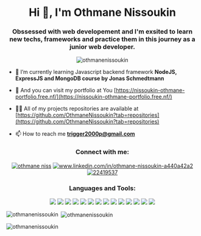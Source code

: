 <h1 align="center">Hi 👋, I'm Othmane Nissoukin</h1>
<h3 align="center">Obssessed with web developement and I'm exsited to learn new techs, frameworks and practice them in this journey as a junior web developer.</h3>

<p align="center"> <img src="https://komarev.com/ghpvc/?username=othmanenissoukin&label=Profile%20views&color=27cbec&style=flat" alt="othmanenissoukin" /> </p>

- 🌱 I’m currently learning Javascript backend framework **NodeJS, ExpressJS and MongoDB course by Jonas Schmedtmann**

- 🚀 And you can visit my portfolio at You [https://nissoukin-othmane-portfolio.free.nf/](https://nissoukin-othmane-portfolio.free.nf/)
  
- 👨‍💻 All of my projects repositories are available at [https://github.com/OthmaneNissoukin?tab=repositories](https://github.com/OthmaneNissoukin?tab=repositories)

- 📫 How to reach me **trigger2000p@gmail.com**

<h3 align="center">Connect with me:</h3>
<p align="center">
<a href="https://codepen.io/othmane niss" target="blank"><img align="center" src="https://img.shields.io/badge/CodePen-000000.svg?style=for-the-badge&logo=CodePen&logoColor=white" alt="othmane niss" /></a>
<a href="https://www.linkedin.com/in/othmane-nissoukin" target="blank"><img align="center" src="https://img.shields.io/badge/LinkedIn-0A66C2.svg?style=for-the-badge&logo=LinkedIn&logoColor=white" alt="www.linkedin.com/in/othmane-nissoukin-a440a42a2" /></a>
<a href="https://stackoverflow.com/users/22419537" target="blank"><img align="center" src="https://img.shields.io/badge/Stack%20Overflow-F58025.svg?style=for-the-badge&logo=Stack-Overflow&logoColor=white" alt="22419537" /></a>
</p>

<h3 align="center">Languages and Tools:</h3>
<p align="center"> <img src="https://img.shields.io/badge/HTML5-E34F26.svg?style=for-the-badge&logo=HTML5&logoColor=white" />
<img src="https://img.shields.io/badge/CSS3-1572B6.svg?style=for-the-badge&logo=CSS3&logoColor=white" />
<img src="https://img.shields.io/badge/Bootstrap-7952B3.svg?style=for-the-badge&logo=Bootstrap&logoColor=white" />
<img src="https://img.shields.io/badge/Sass-CC6699.svg?style=for-the-badge&logo=Sass&logoColor=white" />
<img src="https://img.shields.io/badge/Tailwind%20CSS-06B6D4.svg?style=for-the-badge&logo=Tailwind-CSS&logoColor=white" />
<img src="https://img.shields.io/badge/JavaScript-F7DF1E.svg?style=for-the-badge&logo=JavaScript&logoColor=black" />
<img src="https://img.shields.io/badge/React-61DAFB.svg?style=for-the-badge&logo=React&logoColor=black" />
<img src="https://img.shields.io/badge/Redux-764ABC.svg?style=for-the-badge&logo=Redux&logoColor=white" />
<img src="https://img.shields.io/badge/PHP-777BB4.svg?style=for-the-badge&logo=PHP&logoColor=white" />
<img src="https://img.shields.io/badge/MySQL-4479A1.svg?style=for-the-badge&logo=MySQL&logoColor=white" />
<img src="https://img.shields.io/badge/Laravel-FF2D20.svg?style=for-the-badge&logo=Laravel&logoColor=white" />
<img src="https://img.shields.io/badge/MongoDB-47A248.svg?style=for-the-badge&logo=MongoDB&logoColor=white" />
<img src="https://img.shields.io/badge/Postman-FF6C37.svg?style=for-the-badge&logo=Postman&logoColor=white" />
<img src="https://img.shields.io/badge/Git-F05032.svg?style=for-the-badge&logo=Git&logoColor=white" /> </p>

<p><img align="left" src="https://github-readme-stats.vercel.app/api/top-langs?username=othmanenissoukin&show_icons=true&locale=en&layout=compact" alt="othmanenissoukin" /></p>

<p>&nbsp;<img align="center" src="https://github-readme-stats.vercel.app/api?username=othmanenissoukin&show_icons=true&theme=dracula&title_color=d7e515&text_color=e0e0e0&bg_color=373434&locale=en" alt="othmanenissoukin" /></p>

<p><img align="center" src="https://github-readme-streak-stats.herokuapp.com/?user=othmanenissoukin&theme=dark" alt="othmanenissoukin" /></p>
